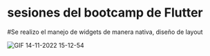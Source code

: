 # sesiones del bootcamp de Flutter

#Se realizo el manejo de widgets de manera nativa, diseño de layout 

![GIF 14-11-2022 15-12-54](https://user-images.githubusercontent.com/58452664/201756436-4e87b906-3cd3-4a1a-9ee6-e78227804cd0.gif)

 
